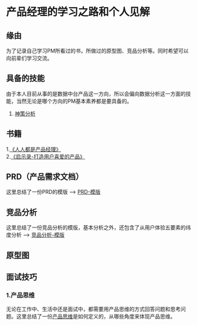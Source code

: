 # 产品经理的学习之路和个人见解
## 缘由
为了记录自己学习PM所看过的书，所做过的原型图、竞品分析等。同时希望可以向前辈们学习交流。
## 具备的技能
由于本人目前从事的是数据中台产品这一方向，所以会偏向数据分析这一方面的技能，当然无论是哪个方向的PM基本素养都是要具备的。  
1. [神策分析](https://github.com/JasonChenhx/ProductManager/tree/main/%E7%A5%9E%E7%AD%96%E5%88%86%E6%9E%90)

## 书籍

1.[《人人都是产品经理》](https://github.com/JasonChenhx/PM_notes.github.io/tree/main/%E4%BA%BA%E4%BA%BA%E9%83%BD%E6%98%AF%E4%BA%A7%E5%93%81%E7%BB%8F%E7%90%86)   
2.[《启示录-打造用户喜爱的产品》](https://github.com/JasonChenhx/ProductManager/tree/main/%E5%90%AF%E7%A4%BA%E5%BD%95)

## PRD（产品需求文档）
这里总结了一份PRD的模版 --> [PRD-模版](https://github.com/JasonChenhx/ProductManager/tree/main/PRD)

## 竞品分析
这里总结了一份竞品分析的模版，基本分析之外，还包含了从用户体验五要素的纬度分析 ——> [竞品分析-模版](https://github.com/JasonChenhx/ProductManager/tree/main/%E7%AB%9E%E5%93%81%E5%88%86%E6%9E%90)
## 原型图

## 面试技巧

### 1.产品思维
无论在工作中、生活中还是面试中，都需要用产品思维的方式回答问题和思考问题。这里总结了一份[产品思维](https://github.com/JasonChenhx/ProductManager/tree/main/%E4%BA%A7%E5%93%81%E6%80%9D%E7%BB%B4)是如何定义的，从哪些角度来体现产品思维。

